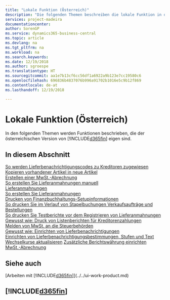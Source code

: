 ```yaml
---
title: "Lokale Funktion (Österreich)"
description: "Die folgenden Themen beschreiben die lokale Funktion in der österreichischen Version von Business Central."
services: project-madeira
documentationcenter: 
author: SorenGP
ms.service: dynamics365-business-central
ms.topic: article
ms.devlang: na
ms.tgt_pltfrm: na
ms.workload: na
ms.search.keywords: 
ms.date: 12/19/2018
ms.author: sgroespe
ms.translationtype: HT
ms.sourcegitcommit: aa1e7b13cf6cc56df1a6922a9b123e7cc19580c6
ms.openlocfilehash: 696836b4837076b996a91702b1016e5c9b12f869
ms.contentlocale: de-at
ms.lasthandoff: 12/19/2018

---
```

# <a name="austria-local-functionality"></a>Lokale Funktion (Österreich)
In den folgenden Themen werden Funktionen beschrieben, die der österreichischen Version von [!INCLUDE[d365fin](../../includes/d365fin_md.md)] eigen sind.  

## <a name="in-this-section"></a>In diesem Abschnitt  

[So werden Lieferbenachrichtigungscodes zu Kreditoren zugewiesen](how-to-assign-delivery-reminder-codes-to-vendors.md)  
[Kopieren vorhandener Artikel in neue Artikel](how-to-copy-existing-items-to-new-items.md)  
[Erstellen einer MwSt.-Abrechnung](how-to-create-a-vat-statement.md)  
[So erstellen Sie Lieferanmahnungen manuell](how-to-create-delivery-reminders-manually.md)  
[Lieferanmahnungen](delivery-reminders.md)  
[So erstellen Sie Lieferanmahnungen](how-to-generate-delivery-reminders.md)  
[Drucken von Finanzbuchhaltungs-Setupinformationen](how-to-print-general-ledger-setup-information.md)    
[So drucken Sie im Verlauf von Stapelbuchungen Verkaufsaufträge und Bestellungen](how-to-print-sales-and-purchase-orders-during-batch-posting.md)    
[So drucken Sie Testberichte vor dem Registrieren von Lieferanmahnungen](how-to-print-test-reports-for-delivery-reminders.md)  
[Gewusst wie: Druck von Listenberichten für Kreditorenzahlungen](how-to-print-vendor-payments-list-reports.md)  
[Melden von MwSt. an die Steuerbehörden](../../finance-how-report-vat.md)  
[Gewusst wie: Einrichten von Lieferbenachrichtigungen](how-to-set-up-delivery-reminders.md)  
[Einrichten von Lieferbenachrichtigungsbestimmungen, Stufen und Text](how-to-set-up-delivery-reminder-terms-levels-and-text.md)  
[Wechselkurse aktualisieren](../../finance-how-update-currencies.md)
[Zusätzliche Berichtswährung einrichten](../../finance-how-setup-additional-currencies.md)    
[MwSt.-Abrechnung](vat-reporting.md)

## <a name="see-also"></a>Siehe auch
[Arbeiten mit [!INCLUDE[d365fin](../../includes/d365fin_md.md)]](../../ui-work-product.md)

## [!INCLUDE[d365fin](../../includes/free_trial_md.md)]  

